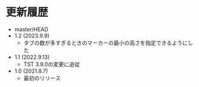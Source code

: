 # 更新履歴

 - master/HEAD
 - 1.2 (2023.9.9)
   * タブの数が多すぎるときのマーカーの最小の高さを指定できるようにした
 - 1.1 (2022.9.13)
   * TST 3.9.0の変更に追従
 - 1.0 (2021.8.7)
   * 最初のリリース
